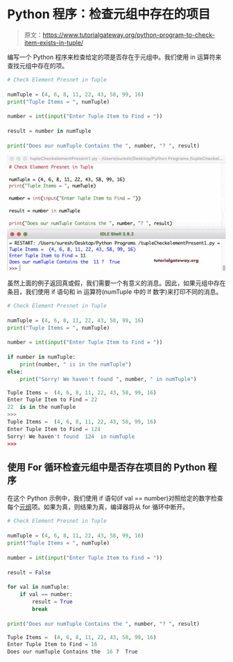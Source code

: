# Python 程序：检查元组中存在的项目

> 原文：<https://www.tutorialgateway.org/python-program-to-check-item-exists-in-tuple/>

编写一个 Python 程序来检查给定的项是否存在于元组中。我们使用 in 运算符来查找元组中存在的项。

```py
# Check Element Presnet in Tuple

numTuple = (4, 6, 8, 11, 22, 43, 58, 99, 16)
print("Tuple Items = ", numTuple)

number = int(input("Enter Tuple Item to Find = "))

result = number in numTuple

print("Does our numTuple Contains the ", number, "? ", result)
```

![Python Program to Check Item exists in Tuple 1](img/b1528be4ad9f4db133f2a81bd96149fa.png)

虽然上面的例子返回真或假，我们需要一个有意义的消息。因此，如果元组中存在条目，我们使用 if 语句和 in 运算符(numTuple 中的 If 数字)来打印不同的消息。

```py
# Check Element Presnet in Tuple

numTuple = (4, 6, 8, 11, 22, 43, 58, 99, 16)
print("Tuple Items = ", numTuple)

number = int(input("Enter Tuple Item to Find = "))

if number in numTuple:
    print(number, " is in the numTuple")
else:
    print("Sorry! We haven't found ", number, " in numTuple")
```

```py
Tuple Items =  (4, 6, 8, 11, 22, 43, 58, 99, 16)
Enter Tuple Item to Find = 22
22  is in the numTuple
>>> 
Tuple Items =  (4, 6, 8, 11, 22, 43, 58, 99, 16)
Enter Tuple Item to Find = 124
Sorry! We haven't found  124  in numTuple
>>> 
```

## 使用 For 循环检查元组中是否存在项目的 Python 程序

在这个 Python 示例中，我们使用 if 语句(if val == number)对照给定的数字检查每个[元组](https://www.tutorialgateway.org/python-tuple/)项。如果为真，则结果为真，编译器将从 for 循环中断开。

```py
# Check Element Presnet in Tuple

numTuple = (4, 6, 8, 11, 22, 43, 58, 99, 16)
print("Tuple Items = ", numTuple)

number = int(input("Enter Tuple Item to Find = "))

result = False

for val in numTuple:
    if val == number:
        result = True
        break

print("Does our numTuple Contains the ", number, "? ", result)
```

```py
Tuple Items =  (4, 6, 8, 11, 22, 43, 58, 99, 16)
Enter Tuple Item to Find = 16
Does our numTuple Contains the  16 ?  True
```